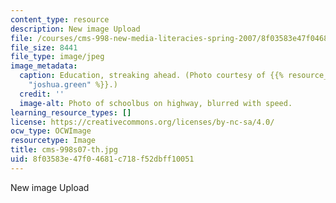 ```yaml
---
content_type: resource
description: New image Upload
file: /courses/cms-998-new-media-literacies-spring-2007/8f03583e47f04681c718f52dbff10051_cms-998s07-th.jpg
file_size: 8441
file_type: image/jpeg
image_metadata:
  caption: Education, streaking ahead. (Photo courtesy of {{% resource_link "efc4d9af-ef2c-4300-9c71-8147191bb5da"
    "joshua.green" %}}.)
  credit: ''
  image-alt: Photo of schoolbus on highway, blurred with speed.
learning_resource_types: []
license: https://creativecommons.org/licenses/by-nc-sa/4.0/
ocw_type: OCWImage
resourcetype: Image
title: cms-998s07-th.jpg
uid: 8f03583e-47f0-4681-c718-f52dbff10051
---
```

New image Upload